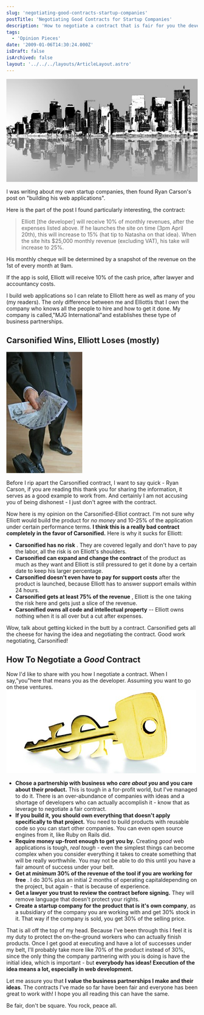 ```yaml
---
slug: 'negotiating-good-contracts-startup-companies'
postTitle: 'Negotiating Good Contracts for Startup Companies'
description: 'How to negotiate a contract that is fair for you the developer and the company you partner with.'
tags:
  - 'Opinion Pieces'
date: '2009-01-06T14:30:24.000Z'
isDraft: false
isArchived: false
layout: '../../../layouts/ArticleLayout.astro'
---
```


![](../2009-01-06-negotiating-good-contracts-startup-companies/_new-york-cityscape.jpg)

I was writing about my own startup companies, then found Ryan Carson's post on "building his web applications".

Here is the part of the post I found particularly interesting, the contract:

> Elliott [the developer] will receive 10% of monthly revenues, after the expenses listed above. If he launches the site on time (3pm April 20th), this will increase to 15% (hat tip to Natasha on that idea). When the site hits $25,000 monthly revenue (excluding VAT), his take will increase to 25%.

His monthly cheque will be determined by a snapshot of the revenue on the 1st of every month at 9am.

If the app is sold, Elliott will receive 10% of the cash price, after lawyer and accountancy costs.

I build web applications so I can relate to Elliott here as well as many of you (my readers). The only difference between me and Elliottis that I own the company who knows all the people to hire and how to get it done. My company is called,"MJG International"and establishes these type of business partnerships.

## Carsonified Wins, Elliott Loses (mostly)

![](../2009-01-06-negotiating-good-contracts-startup-companies/_busniess-man-money.jpg)

Before I rip apart the Carsonified contract, I want to say quick - Ryan Carson, if you are reading this thank you for sharing the information, it serves as a good example to work from. And certainly I am not accusing you of being dishonest - I just don't agree with the contract.

Now here is my opinion on the Carsonified-Elliot contract. I'm not sure why Elliott would build the product for _no money_ and 10-25% of the application under certain performance terms. **I think this is a really bad contract completely in the favor of Carsonified.** Here is why it sucks for Elliott:

- **Carsonified has no risk** . They are covered legally and don't have to pay the labor, all the risk is on Elliott's shoulders.
- **Carsonified can expand and change the contract** of the product as much as they want and Elliott is still pressured to get it done by a certain date to keep his larger percentage.
- **Carsonified doesn't even have to pay for support costs** after the product is launched, because Elliott has to answer support emails within 24 hours.
- **Carsonified gets at least 75% of the revenue** , Elliott is the one taking the risk here and gets just a slice of the revenue.
- **Carsonified owns all code and intellectual property** -- Elliott owns nothing when it is all over but a cut after expenses.

Wow, talk about getting kicked in the butt by a contract. Carsonified gets all the cheese for having the idea and negotiating the contract. Good work negotiating, Carsonified!

## How To Negotiate a _Good_ Contract

Now I'd like to share with you how I negotiate a contract. When I say,"you"here that means you as the developer. Assuming you want to go on these ventures.
![](../2009-01-06-negotiating-good-contracts-startup-companies/_money-key.jpg)

- **Chose a partnership with business who _care about you_ and you care about their product.** This is tough in a for-profit world, but I've managed to do it. There is an over-abundance of companies with ideas and a shortage of developers who can actually accomplish it - know that as leverage to negotiate a fair contract.
- **If you build it, you should own everything that doesn't apply specifically to that project.** You need to build products with reusable code so you can start other companies. You can even open source engines from it, like Ruby on Rails did.
- **Require money up-front enough to get you by.** Creating _good_ web applications is tough, _real tough_ - even the simplest things can become complex when you consider everything it takes to create something that will be really worthwhile. You may not be able to do this until you have a fair amount of success under your belt.
- **Get at _minimum_ 30% of the revenue of the tool if you are working for free** . I do 30% plus an initial 2 months of operating capitaldepending on the project, but again - that is because of experience.
- **Get a lawyer you trust to review the contract before signing.** They will remove language that doesn't protect your rights.
- **Create a startup company for the product that is it's own company**, as a subsidiary of the company you are working with and get 30% stock in it. That way if the company is sold, you get 30% of the selling price.

That is all off the top of my head. Because I've been through this I feel it is my duty to protect the on-the-ground workers who can actually finish products. Once I get good at executing and have a lot of successes under my belt, I'll probably take more like 70% of the product instead of 30%, since the only thing the company partnering with you is doing is have the initial idea, which is important - but **everybody has ideas! Execution of the idea means a lot, especially in web development.**

Let me assure you that **I value the business partnerships I make and their ideas**. The contracts I've made so far have been fair and everyone has been great to work with! I hope you all reading this can have the same.

Be fair, don't be square. You rock, peace all.
